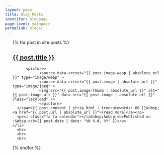 ```yaml
---
layout: page
title: Blog Posts
identifer: blogpage
page-level: mainpage
permalink: blogs/
---
```


<ul style="list-style-type:none;">
  {% for post in site.posts %}
    <li>
      <h2 style="font-size: 15pt;"><a href="{{ post.url | absolute_url }}">{{ post.title }}</a></h2>
      <p><span class="image left">
          
          <picture>
                <source data-srcset="{{ post.image-webp | absolute_url }}" type="image/webp" >
                <source data-srcset="{{ post.image | absolute_url }}" type="image/jpeg" > 
                <img src="{{ post.image-thumb | absolute_url }}" alt="{{ post.image-alt }}" data-src="{{ post.image | absolute_url }}"  class="lazyload" />
                </picture> 
      </span>{{ post.content | strip_html | truncatewords: 60 }}&nbsp;<a href="{{ post.url | absolute_url }}">(read more)</a></p>    
      <p><i class="fa fa-calendar"></i>&nbsp;&nbsp;<b>Published on :&nbsp;</b>{{ post.date | date: "%b %-d, %Y" }}</p>
    </li> 
      <br>
      <hr>
      <br>
  {% endfor %}
</ul>
